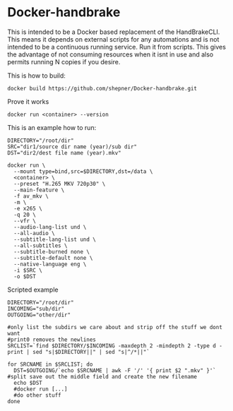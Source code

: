 # Docker-handbrake

This is intended to be a Docker based replacement of the HandBrakeCLI.  This means it depends on external scripts for any automations and is not intended to be a continuous running service.  Run it from scripts.  This gives the advantage of not consuming resources when it isnt in use and also permits running N copies if you desire.


This is how to build:

``` shell
docker build https://github.com/shepner/Docker-handbrake.git
```


Prove it works

``` shell
docker run <container> --version
```


This is an example how to run:

``` shell
DIRECTORY="/root/dir"
SRC="dir1/source dir name (year)/sub dir"
DST="dir2/dest file name (year).mkv"

docker run \
  --mount type=bind,src=$DIRECTORY,dst=/data \
  <container> \
  --preset "H.265 MKV 720p30" \
  --main-feature \
  -f av_mkv \
  -m \
  -e x265 \
  -q 20 \
  --vfr \
  --audio-lang-list und \
  --all-audio \
  --subtitle-lang-list und \
  --all-subtitles \
  --subtitle-burned none \
  --subtitle-default none \
  --native-language eng \
  -i $SRC \
  -o $DST
```


Scripted example

``` shell
DIRECTORY="/root/dir"
INCOMING="sub/dir"
OUTGOING="other/dir"

#only list the subdirs we care about and strip off the stuff we dont want
#print0 removes the newlines
SRCLIST=`find $DIRECTORY/$INCOMING -maxdepth 2 -mindepth 2 -type d -print | sed "s|$DIRECTORY||" | sed "s|^/*||"`

for SRCNAME in $SRCLIST; do
  DST=$OUTGOING/`echo $SRCNAME | awk -F '/' '{ print $2 ".mkv" }'` #split save out the middle field and create the new filename
  echo $DST
  #docker run [...]
  #do other stuff
done
```
